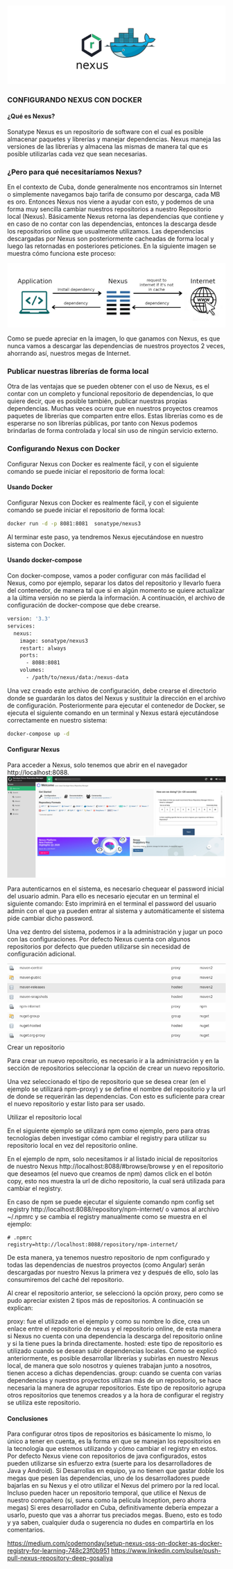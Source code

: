 ![1eccfc34b054465c931d47833e0f4e6c.jpg](1eccfc34b054465c931d47833e0f4e6c.jpg)

### CONFIGURANDO NEXUS CON DOCKER

#### ¿Qué es Nexus?

Sonatype Nexus es un repositorio de software con el cual es posible almacenar paquetes y librerías y manejar
dependencias. Nexus maneja las versiones de las librerías y almacena las mismas de manera tal que es posible utilizarlas
cada vez que sean necesarias.

### ¿Pero para qué necesitaríamos Nexus?

En el contexto de Cuba, donde generalmente nos encontramos sin Internet o simplemente navegamos bajo tarifa de consumo
por descarga, cada MB es oro. Entonces Nexus nos viene a ayudar con esto, y podemos de una forma muy sencilla cambiar
nuestros repositorios a nuestro Repositorio local (Nexus). Básicamente Nexus retorna las dependencias que contiene y en
caso de no contar con las dependencias, entonces la descarga desde los repositorios online que usualmente utilizamos.
Las dependencias descargadas por Nexus son posteriormente cacheadas de forma local y luego las retornadas en posteriores
peticiones. En la siguiente imagen se muestra cómo funciona este proceso:

![a3e98c3f8b024a778e17d4ba3eb75156.jpg](a3e98c3f8b024a778e17d4ba3eb75156.jpg)

Como se puede apreciar en la imagen, lo que ganamos con Nexus, es que nunca vamos a descargar las dependencias de
nuestros proyectos 2 veces, ahorrando así, nuestros megas de Internet.

### Publicar nuestras librerías de forma local

Otra de las ventajas que se pueden obtener con el uso de Nexus, es el contar con un completo y funcional repositorio de
dependencias, lo que quiere decir, que es posible también, publicar nuestras propias dependencias. Muchas veces ocurre
que en nuestros proyectos creamos paquetes de librerías que comparten entre ellos. Estas librerías como es de esperarse
no son librerías públicas, por tanto con Nexus podemos brindarlas de forma controlada y local sin uso de ningún servicio
externo.

### Configurando Nexus con Docker

Configurar Nexus con Docker es realmente fácil, y con el siguiente comando se puede iniciar el repositorio de forma
local:

#### Usando Docker

Configurar Nexus con Docker es realmente fácil, y con el siguiente comando se puede iniciar el repositorio de forma
local:

```bash
docker run -d -p 8081:8081  sonatype/nexus3
```

Al terminar este paso, ya tendremos Nexus ejecutándose en nuestro sistema con Docker.

#### Usando docker-compose

Con docker-compose, vamos a poder configurar con más facilidad el Nexus, como por ejemplo, separar los datos del
repositorio y llevarlo fuera del contenedor, de manera tal que si en algún momento se quiere actualizar a la última
versión no se pierda la información. A continuación, el archivo de configuración de docker-compose que debe crearse.

```bash
version: '3.3'
services:
  nexus:
    image: sonatype/nexus3
    restart: always
    ports: 
      - 8088:8081
    volumes:
      - /path/to/nexus/data:/nexus-data
```

Una vez creado este archivo de configuración, debe crearse el directorio donde se guardarán los datos del Nexus y sustituir la dirección en el archivo de configuración. Posteriormente para ejecutar el contenedor de Docker, se ejecuta el siguiente comando en un terminal y Nexus estará ejecutándose correctamente en nuestro sistema:

```bash
docker-compose up -d

```
#### Configurar Nexus
Para acceder a Nexus, solo tenemos que abrir en el navegador http://localhost:8088.
![0f750ee54747442b8676bd323e00a12f.jpg](0f750ee54747442b8676bd323e00a12f.jpg)

Para autenticarnos en el sistema, es necesario chequear el password inicial del usuario admin. Para ello es necesario ejecutar en un terminal el siguiente comando:
Esto imprimirá en el terminal el password del usuario admin con el que ya pueden entrar al sistema y automáticamente el sistema pide cambiar dicho password.

Una vez dentro del sistema, podemos ir a la administración y jugar un poco con las configuraciones. Por defecto Nexus cuenta con algunos repositorios por defecto que pueden utilizarse sin necesidad de configuración adicional.

![4bbc978c-3892-11ee-be56-0242ac120002.png](4bbc978c-3892-11ee-be56-0242ac120002.png)
Crear un repositorio

Para crear un nuevo repositorio, es necesario ir a la administración y en la sección de repositorios seleccionar la opción de crear un nuevo repositorio.

Una vez seleccionado el tipo de repositorio que se desea crear (en el ejemplo se utilizará npm-proxy) y se define el nombre del repositorio y la url de donde se requerirán las dependencias. Con esto es suficiente para crear el nuevo repositorio y estar listo para ser usado.

Utilizar el repositorio local

En el siguiente ejemplo se utilizará npm como ejemplo, pero para otras tecnologías deben investigar cómo cambiar el registry para utilizar su repositorio local en vez del repositorio online.

En el ejemplo de npm, solo necesitamos ir al listado inicial de repositorios de nuestro Nexus http://localhost:8088/#browse/browse y en el repositorio que deseamos (el nuevo que creamos de npm) damos click en el botón copy, esto nos muestra la url de dicho repositorio, la cual será utilizada para cambiar el registry.

En caso de npm se puede ejecutar el siguiente comando npm config set registry http://localhost:8088/repository/npm-internet/ o vamos al archivo ~/.npmrc y se cambia el registry manualmente como se muestra en el ejemplo:

````
# .npmrc
registry=http://localhost:8088/repository/npm-internet/
````
De esta manera, ya tenemos nuestro repositorio de npm configurado y todas las dependencias de nuestros proyectos (como Angular) serán descargadas por nuestro Nexus la primera vez y después de ello, solo las consumiremos del caché del repositorio.

Al crear el repositorio anterior, se seleccionó la opción proxy, pero como se pudo apreciar existen 2 tipos más de repositorios. A continuación se explican:

proxy: fue el utilizado en el ejemplo y como su nombre lo dice, crea un enlace entre el repositorio de nexus y el repositorio online, de esta manera si Nexus no cuenta con una dependencia la descarga del repositorio online y si la tiene pues la brinda directamente.
hosted: este tipo de repositorio es utilizado cuando se desean subir dependencias locales. Como se explicó anteriormente, es posible desarrollar librerías y subirlas en nuestro Nexus local, de manera que solo nosotros y quienes trabajan junto a nosotros, tienen acceso a dichas dependencias.
group: cuando se cuenta con varias dependencias y nuestros proyectos utilizan más de un repositorio, se hace necesaria la manera de agrupar repositorios. Este tipo de repositorio agrupa otros repositorios que tenemos creados y a la hora de configurar el registry se utiliza este repositorio.

#### Conclusiones

Para configurar otros tipos de repositorios es básicamente lo mismo, lo único a tener en cuenta, es la forma en que se manejan los repositorios en la tecnología que estemos utilizando y cómo cambiar el registry en estos.
Por defecto Nexus viene con repositorios de java configurados, estos pueden utilizarse sin esfuerzo extra (suerte para los desarrolladores de Java y Android).
Si Desarrollas en equipo, ya no tienen que gastar doble los megas que pesen las dependencias, uno de los desarrolladores puede bajarlas en su Nexus y el otro utilizar el Nexus del primero por la red local. Incluso pueden hacer un repositorio temporal, que utilice el Nexus de nuestro compañero (sí, suena como la película Inception, pero ahorra megas)
Si eres desarrollador en Cuba, definitivamente debería empezar a usarlo, puesto que vas a ahorrar tus preciados megas. Bueno, esto es todo y ya saben, cualquier duda o sugerencia no dudes en compartirla en los comentarios.

https://medium.com/codemonday/setup-nexus-oss-on-docker-as-docker-registry-for-learning-748c23f0b951
https://www.linkedin.com/pulse/push-pull-nexus-repository-deep-gosaliya
